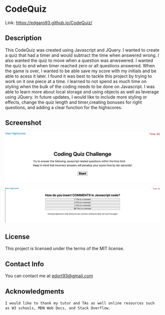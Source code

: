 # CodeQuiz
Link: https://edgaro93.github.io/CodeQuiz/

## Description

This CodeQuiz was created using Javascript and JQuery. I wanted to create a quiz that had a timer and would subtract the time when answered wrong. I also wanted the quiz to move when a question was anwswered. I wanted the quiz to end when timer reached zero or all questions answered. When the game is over, I wanted to be able save my score with my initials and be able to acess it later. I found it was best to tackle this project by trying to work on it one piece at a time. I learned to not spend as much time on styling when the bulk of the coding needs to be done on Javascript. I was able to learn more about local storage and using objects as well as leverage using JQuery. In future updates, I would like to include more styling or effects, change the quiz length and timer,creating bonuses for right questions, and adding a clear function for the highscores.


## Screenshot
![plot](Assets/images/edgaro93.github.io_CodeQuiz_.png)

![plot](Assets/images/pic.png)

## License
This project is licensed under the terms of the MIT license.

## Contact Info
You can contact me at edort93@gmail.com

## Acknowledgments
~~~
I would like to thank my tutor and TAs as well online resources such as W3 schools, MDN Web Docs, and Stack Overflow.
~~~
